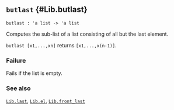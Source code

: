 ## `butlast` {#Lib.butlast}


```
butlast : 'a list -> 'a list
```



Computes the sub-list of a list consisting of all but the last element.


`butlast [x1,...,xn]` returns `[x1,...,x(n-1)]`.

### Failure

Fails if the list is empty.

### See also

[`Lib.last`](#Lib.last), [`Lib.el`](#Lib.el), [`Lib.front_last`](#Lib.front_last)

